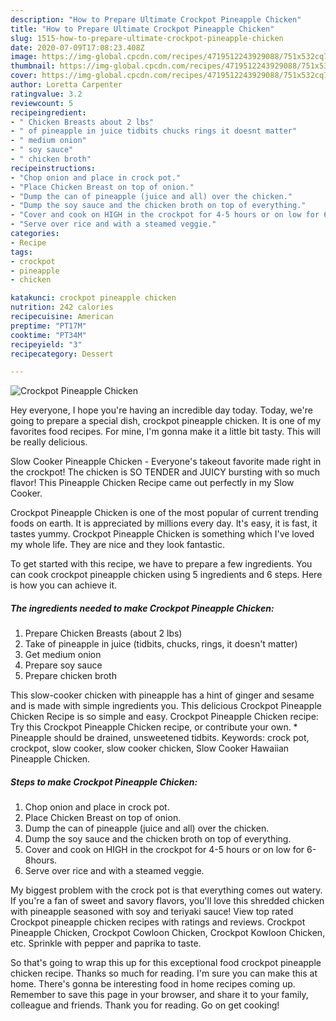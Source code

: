 ```yaml
---
description: "How to Prepare Ultimate Crockpot Pineapple Chicken"
title: "How to Prepare Ultimate Crockpot Pineapple Chicken"
slug: 1515-how-to-prepare-ultimate-crockpot-pineapple-chicken
date: 2020-07-09T17:08:23.408Z
image: https://img-global.cpcdn.com/recipes/4719512243929088/751x532cq70/crockpot-pineapple-chicken-recipe-main-photo.jpg
thumbnail: https://img-global.cpcdn.com/recipes/4719512243929088/751x532cq70/crockpot-pineapple-chicken-recipe-main-photo.jpg
cover: https://img-global.cpcdn.com/recipes/4719512243929088/751x532cq70/crockpot-pineapple-chicken-recipe-main-photo.jpg
author: Loretta Carpenter
ratingvalue: 3.2
reviewcount: 5
recipeingredient:
- " Chicken Breasts about 2 lbs"
- " of pineapple in juice tidbits chucks rings it doesnt matter"
- " medium onion"
- " soy sauce"
- " chicken broth"
recipeinstructions:
- "Chop onion and place in crock pot."
- "Place Chicken Breast on top of onion."
- "Dump the can of pineapple (juice and all) over the chicken."
- "Dump the soy sauce and the chicken broth on top of everything."
- "Cover and cook on HIGH in the crockpot for 4-5 hours or on low for 6-8hours."
- "Serve over rice and with a steamed veggie."
categories:
- Recipe
tags:
- crockpot
- pineapple
- chicken

katakunci: crockpot pineapple chicken 
nutrition: 242 calories
recipecuisine: American
preptime: "PT17M"
cooktime: "PT34M"
recipeyield: "3"
recipecategory: Dessert

---
```



![Crockpot Pineapple Chicken](https://img-global.cpcdn.com/recipes/4719512243929088/751x532cq70/crockpot-pineapple-chicken-recipe-main-photo.jpg)

Hey everyone, I hope you're having an incredible day today. Today, we're going to prepare a special dish, crockpot pineapple chicken. It is one of my favorites food recipes. For mine, I'm gonna make it a little bit tasty. This will be really delicious.

Slow Cooker Pineapple Chicken - Everyone&#39;s takeout favorite made right in the crockpot! The chicken is SO TENDER and JUICY bursting with so much flavor! This Pineapple Chicken Recipe came out perfectly in my Slow Cooker.

Crockpot Pineapple Chicken is one of the most popular of current trending foods on earth. It is appreciated by millions every day. It's easy, it is fast, it tastes yummy. Crockpot Pineapple Chicken is something which I've loved my whole life. They are nice and they look fantastic.


To get started with this recipe, we have to prepare a few ingredients. You can cook crockpot pineapple chicken using 5 ingredients and 6 steps. Here is how you can achieve it.

<!--inarticleads1-->

##### The ingredients needed to make Crockpot Pineapple Chicken:

1. Prepare  Chicken Breasts (about 2 lbs)
1. Take  of pineapple in juice (tidbits, chucks, rings, it doesn&#39;t matter)
1. Get  medium onion
1. Prepare  soy sauce
1. Prepare  chicken broth


This slow-cooker chicken with pineapple has a hint of ginger and sesame and is made with simple ingredients you. This delicious Crockpot Pineapple Chicken Recipe is so simple and easy. Crockpot Pineapple Chicken recipe: Try this Crockpot Pineapple Chicken recipe, or contribute your own. * Pineapple should be drained, unsweetened tidbits. Keywords: crock pot, crockpot, slow cooker, slow cooker chicken, Slow Cooker Hawaiian Pineapple Chicken. 

<!--inarticleads2-->

##### Steps to make Crockpot Pineapple Chicken:

1. Chop onion and place in crock pot.
1. Place Chicken Breast on top of onion.
1. Dump the can of pineapple (juice and all) over the chicken.
1. Dump the soy sauce and the chicken broth on top of everything.
1. Cover and cook on HIGH in the crockpot for 4-5 hours or on low for 6-8hours.
1. Serve over rice and with a steamed veggie.


My biggest problem with the crock pot is that everything comes out watery. If you&#39;re a fan of sweet and savory flavors, you&#39;ll love this shredded chicken with pineapple seasoned with soy and teriyaki sauce! View top rated Crockpot pineapple chicken recipes with ratings and reviews. Crockpot Pineapple Chicken, Crockpot Cowloon Chicken, Crockpot Kowloon Chicken, etc. Sprinkle with pepper and paprika to taste. 

So that's going to wrap this up for this exceptional food crockpot pineapple chicken recipe. Thanks so much for reading. I'm sure you can make this at home. There's gonna be interesting food in home recipes coming up. Remember to save this page in your browser, and share it to your family, colleague and friends. Thank you for reading. Go on get cooking!
